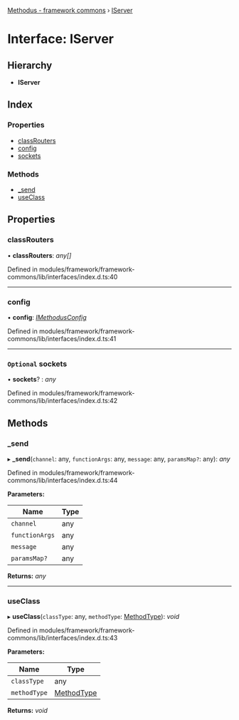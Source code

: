 [Methodus - framework commons](../globals.md) › [IServer](modules/framework/common/iserver.md)

# Interface: IServer

## Hierarchy

* **IServer**

## Index

### Properties

* [classRouters](#classrouters)
* [config](#config)
* [sockets](#optional-sockets)

### Methods

* [_send](#_send)
* [useClass](#useclass)

## Properties

###  classRouters

• **classRouters**: *any[]*

Defined in modules/framework/framework-commons/lib/interfaces/index.d.ts:40

___

###  config

• **config**: *[IMethodusConfig](modules/framework/common/imethodusconfig.md)*

Defined in modules/framework/framework-commons/lib/interfaces/index.d.ts:41

___

### `Optional` sockets

• **sockets**? : *any*

Defined in modules/framework/framework-commons/lib/interfaces/index.d.ts:42

## Methods

###  _send

▸ **_send**(`channel`: any, `functionArgs`: any, `message`: any, `paramsMap?`: any): *any*

Defined in modules/framework/framework-commons/lib/interfaces/index.d.ts:44

**Parameters:**

Name | Type |
------ | ------ |
`channel` | any |
`functionArgs` | any |
`message` | any |
`paramsMap?` | any |

**Returns:** *any*

___

###  useClass

▸ **useClass**(`classType`: any, `methodType`: [MethodType](../enums/methodtype.md)): *void*

Defined in modules/framework/framework-commons/lib/interfaces/index.d.ts:43

**Parameters:**

Name | Type |
------ | ------ |
`classType` | any |
`methodType` | [MethodType](../enums/methodtype.md) |

**Returns:** *void*
